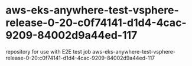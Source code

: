 # aws-eks-anywhere-test-vsphere-release-0-20-c0f74141-d1d4-4cac-9209-84002d9a44ed-117
repository for use with E2E test job aws-eks-anywhere-test-vsphere-release-0-20:c0f74141-d1d4-4cac-9209-84002d9a44ed-117

